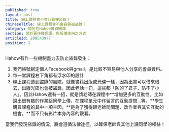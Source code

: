 ```yaml
---
published: true
layout: post
title: 線上課程會不會容易被盜錄？
chineseTitle: 線上課程會不會容易被盜錄？
category: 關於在Hahow募資開課
section: 關於著作權保護，與版權使用之方式
articleId: 208543977
position: 2
---
```

Hahow有作一些機制盡力去防止盜錄發生：

1. 我們帳號綁定個人Facebook與gmail，是比較不容易與他人分享的會員資料。
2. 每一堂課程右下角都有浮水印的設計
3. 線上課程遭到盜錄的風險，就像書籍出版或光碟一樣，因為出書可以借來借去，出版光碟也會被盜錄，因此老話一句，這些都「防的了君子、防不了小人」。因此Hahow還有一招，就是請老師在課程中**增加更多的互動性。比如說出很有趣的作業給同學上傳、在課程單元中作留言的互動提問...等，**學生購買課程的其中一項主因，**是為了獲得跟老師問問題、改作業與其它互動的機會，**而不只有影片本身內容的觀看。

當我們發現盜錄的情況，將會遵循法律途徑，以確保老師與其他上課同學的權益！
